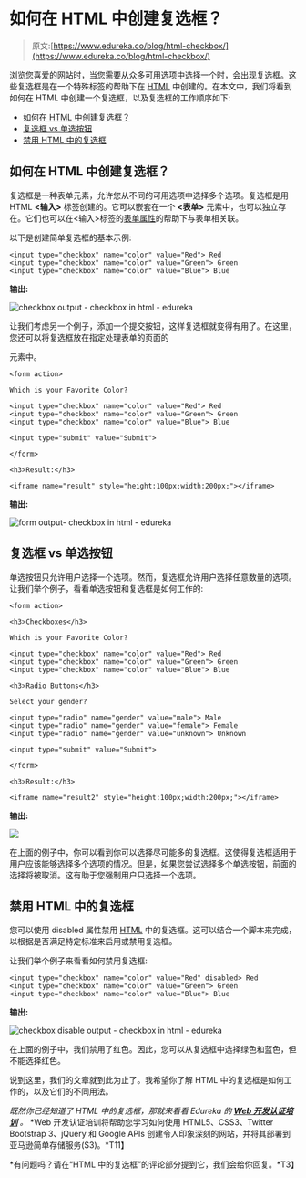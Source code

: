 # 如何在 HTML 中创建复选框？

> 原文:[https://www.edureka.co/blog/html-checkbox/](https://www.edureka.co/blog/html-checkbox/)

浏览您喜爱的网站时，当您需要从众多可用选项中选择一个时，会出现复选框。这些复选框是在一个特殊标签的帮助下在 [HTML](https://www.edureka.co/blog/what-is-html/) 中创建的。在本文中，我们将看到如何在 HTML 中创建一个复选框，以及复选框的工作顺序如下:

*   [如何在 HTML 中创建复选框？](#how)
*   [复选框 vs 单选按钮](#checkbox)
*   [禁用 HTML 中的复选框](#disable)

## **如何在 HTML 中创建复选框？**

复选框是一种表单元素，允许您从不同的可用选项中选择多个选项。复选框是用 HTML **<输入>** 标签创建的。它可以嵌套在一个 **<表单>** 元素中，也可以独立存在。它们也可以在<输入>标签的[表单属性](https://www.edureka.co/blog/advanced-html-form-attributes/)的帮助下与表单相关联。

以下是创建简单复选框的基本示例:

```
<input type="checkbox" name="color" value="Red"> Red
<input type="checkbox" name="color" value="Green"> Green
<input type="checkbox" name="color" value="Blue"> Blue
```

**输出:**

![checkbox output - checkbox in html - edureka](../Images/e61c16a50d3c2fd1727969ad75e408ae.png)

让我们考虑另一个例子，添加一个提交按钮，这样复选框就变得有用了。在这里，您还可以将复选框放在指定处理表单的页面的

<form>元素中。</form>

```
<form action>

Which is your Favorite Color?

<input type="checkbox" name="color" value="Red"> Red
<input type="checkbox" name="color" value="Green"> Green
<input type="checkbox" name="color" value="Blue"> Blue

<input type="submit" value="Submit">

</form>

<h3>Result:</h3>

<iframe name="result" style="height:100px;width:200px;"></iframe>
```

**输出:**

![form output- checkbox in html - edureka](../Images/735f3850f1add525bb173dc6eff3ba41.png)

## **复选框 vs 单选按钮**

单选按钮只允许用户选择一个选项。然而，复选框允许用户选择任意数量的选项。让我们举个例子，看看单选按钮和复选框是如何工作的:

```
<form action>

<h3>Checkboxes</h3>

Which is your Favorite Color?

<input type="checkbox" name="color" value="Red"> Red
<input type="checkbox" name="color" value="Green"> Green
<input type="checkbox" name="color" value="Blue"> Blue

<h3>Radio Buttons</h3>

Select your gender?

<input type="radio" name="gender" value="male"> Male
<input type="radio" name="gender" value="female"> Female
<input type="radio" name="gender" value="unknown"> Unknown

<input type="submit" value="Submit">

</form>

<h3>Result:</h3>

<iframe name="result2" style="height:100px;width:200px;"></iframe>
```

**输出:**

![](../Images/06e7ff79becbdef18a7a5c7aec260543.png)

在上面的例子中，你可以看到你可以选择尽可能多的复选框。这使得复选框适用于用户应该能够选择多个选项的情况。但是，如果您尝试选择多个单选按钮，前面的选择将被取消。这有助于您强制用户只选择一个选项。

## **禁用 HTML 中的复选框**

您可以使用 disabled 属性禁用 [HTML](https://www.edureka.co/blog/button-in-html/) 中的复选框。这可以结合一个脚本来完成，以根据是否满足特定标准来启用或禁用复选框。

让我们举个例子来看看如何禁用复选框:

```
<input type="checkbox" name="color" value="Red" disabled> Red
<input type="checkbox" name="color" value="Green"> Green
<input type="checkbox" name="color" value="Blue"> Blue
```

**输出:**

![checkbox disable output - checkbox in html - edureka](../Images/81517cfafe1ad49e930f8748a006f6a6.png)

在上面的例子中，我们禁用了红色。因此，您可以从复选框中选择绿色和蓝色，但不能选择红色。

说到这里，我们的文章就到此为止了。我希望你了解 HTML 中的复选框是如何工作的，以及它们的不同用法。

*既然你已经知道了 HTML 中的复选框，那就来看看 Edureka 的 **[Web 开发认证培训](https://www.edureka.co/complete-web-developer)** 。* *Web 开发认证培训将帮助您学习如何使用 HTML5、CSS3、Twitter Bootstrap 3、jQuery 和 Google APIs 创建令人印象深刻的网站，并将其部署到亚马逊简单存储服务(S3)。*T11】

*有问题吗？请在“HTML 中的复选框”的评论部分提到它，我们会给你回复。*T3】